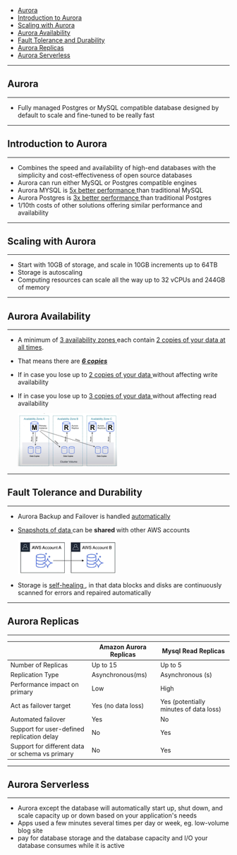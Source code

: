 - [Aurora](#aurora)
- [Introduction to Aurora](#introduction-to-aurora)
- [Scaling with Aurora](#scaling-with-aurora)
- [Aurora Availability](#aurora-availability)
- [Fault Tolerance and Durability](#fault-tolerance-and-durability)
- [Aurora Replicas](#aurora-replicas)
- [Aurora Serverless](#aurora-serverless)
---
## Aurora
---

- Fully managed Postgres or MySQL compatible database designed by default to scale and fine-tuned to be really fast

---
## Introduction to Aurora
---
- Combines the speed and availability of high-end databases with the simplicity and cost-effectiveness of open source databases
- Aurora can run either MySQL or Postgres compatible engines 
- Aurora  MYSQL is <ins> 5x better performance </ins> than traditional MySQL
- Aurora Postgres is <ins>3x better performance </ins> than traditional Postgres
- 1/10th costs of other solutions offering similar performance and availability

---
## Scaling with Aurora
---
- Start with 10GB of storage, and scale in 10GB increments up to 64TB
- Storage is autoscaling
- Computing resources can scale all the way up to 32 vCPUs and 244GB of memory

---
## Aurora Availability
---
- A minimum of <ins> 3 availability zones </ins> each contain <ins> 2 copies of your data at all times</ins>.
- That means there are <b><i><ins> 6 copies </b></i></ins> 
- If in case you lose up to <ins> 2 copies of your data </ins> without affecting write availability
- If in case you lose up to <ins> 3 copies of your data </ins> without affecting read availability

    <img src="../images/Aurora/aurora-availability.jpg" width="47%"/>

---
## Fault Tolerance and Durability
---
- Aurora Backup and Failover is handled <ins> automatically</ins>
- <ins> Snapshots of data </ins> can be <b> shared </b> with other AWS accounts

     <img src="../images/Aurora/aurora-fault-tolerance.jpg" width="47%"/>

- Storage is <ins> self-healing </ins>, in that data blocks and disks are continuously scanned for errors and repaired automatically

---
## Aurora Replicas
---

|          | Amazon Aurora Replicas | Mysql Read Replicas |
| -------- | ---------------------- | ------------------- |
| Number of Replicas | Up to 15 | Up to 5 |
| Replication Type | Asynchronous(ms) | Asynchronous (s) |
|Performance impact on primary | Low | High |
| Act as failover target | Yes (no data loss) | Yes (potentially minutes of data loss) |
|  Automated failover | Yes |No|
| Support for user-defined replication delay | No | Yes | 
| Support for different data or schema vs primary | No | Yes |

---
## Aurora Serverless
---
- Aurora except the database will automatically start up, shut down, and scale capacity up or down based on your application's needs 
- Apps used a few minutes several times per day or week, eg. low-volume blog site
- pay for database storage and the database capacity and I/O your database consumes while it is active